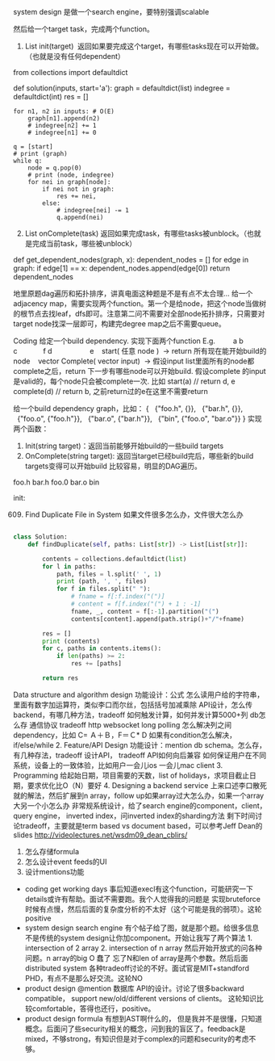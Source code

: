 system design
是做一个search engine，要特别强调scalable


然后给一个target task，完成两个function。
1. List<String> init(target)  返回如果要完成这个target，有哪些tasks现在可以开始做。（也就是没有任何dependent）


from collections import defaultdict

def solution(inputs, start='a'):
    graph = defaultdict(list)
    indegree = defaultdict(int)
    res = []

    for n1, n2 in inputs: # O(E)
        graph[n1].append(n2)
        # indegree[n2] += 1
        # indegree[n1] += 0

    q = [start]
    # print (graph)
    while q:
        node = q.pop(0)
        # print (node, indegree)
        for nei in graph[node]:
            if nei not in graph:
                res += nei,
            else:
                # indegree[nei] -= 1
                q.append(nei)

2. List<String> onComplete(task) 返回如果完成task，有哪些tasks被unblock。（也就是完成当前task，哪些被u‍‍‌‌‌‍‌‍‍‍‍‌‌‍‍‍‌nblock）

def get_dependent_nodes(graph, x):
    dependent_nodes = []
    for edge in graph:
        if edge[1] == x:
            dependent_nodes.append(edge[0])
    return dependent_nodes



地里原题dag遍历和拓扑排序，讲真电面这种题是不是有点不太合理… 给一个adjacency map，需要实现两个function。第一个是给node，把这个node当做树的根节点去找leaf，dfs即可。注意第二问不需要对全部node拓扑排序，只需要对target node找深一层即可，构建完d‍‍‌‌‌‍‌‍‍‍‍‌‌‍‍‍‌egree map之后不需要queue。


Coding
给定一个build dependency. 实现下面两个function E.g.
        a
b          c             f
d                   e
   start( 任意 node )  -> return 所有现在能开始build的node
   vector<Node> Complete( vector<Node> input)  -> 假设input list里面所有的node都complete之后，return 下一步有哪些node可以开始build. 假‍‍‌‌‌‍‌‍‍‍‍‌‌‍‍‍‌设complete 的input是valid的，每个node只会被complete一次.
比如
start(a) // return d, e
complete(d) // return b, 之前return过的e在这里不需要return


给一个build dependency graph，比如：
{
  {"foo.h", {}},
  {"bar.h", {}},
  {"foo.o", {"foo.h"}},
  {"bar.o", {"bar.h"}},
  {"bin", {"foo.o", "bar.o"}}
}
实现两个函数：
1) Init(string target)：返回当前能够开始build的一些build targets
2) OnComplete(string target): 返回当target已经build完后，哪些新的build targets变得可以开始build
比较容易，明显的DAG遍历。


foo.h           bar.h
foo.0           bar.o
        bin

init:



609. Find Duplicate File in System
如果文件很多怎么办，文件很大怎么办
```py

class Solution:
    def findDuplicate(self, paths: List[str]) -> List[List[str]]:

        contents = collections.defaultdict(list)
        for l in paths:
            path, files = l.split(' ', 1)
            print (path, ', ', files)
            for f in files.split(" "):
                # fname = f[:f.index("(")]
                # content = f[f.index("(") + 1 : -1]
                fname, _, content = f[:-1].partition("(")
                contents[content].append(path.strip()+"/"+fname)

        res = []
        print (contents)
        for c, paths in contents.items():
            if len(paths) >= 2:
                res += [paths]

        return res

```







Data structure and algorithm design
功能设计：公式
怎么读用户给的字符串，里面有数字加运算符，类似李口而尔丝，包括括号加减乘除
API设计，怎么传backend，有哪几种方法，tradeoff
如何触发计算，如何并发计算5000+列
db怎么存
通信协议 tradeoff http websocket long polling
怎么解决列之间dependency，比如 C= Ａ＋Ｂ，F＝Ｃ* D
如果有condition怎么解决，if/else/while
2. Feature/API Design
功能设计：mention
db schema。怎么存，有几种存法，tradeoff
设计API， tradeoff
API如何向后兼容
如何保证用户在不同系统，设备上的一致体验，比如用户一会儿ios 一会儿mac client
3. Programming
给起始日期，项目需要的天数，list of holidays，求项目截止日期，要求优化比O（N）要好
4. Designing a backend service
上来口述李口散死就的解法，然后扩展到n array，follow up如果array过大怎么办，如果一个array大另一个小怎么办
非常规系统设计，给了search engine的component，client， query engine， inverted index，问inverted index的sharding方法
剩下时间讨论tradeoff，主要就是term based vs document based，可以参考Jeff Dean的slides http://videolectures.net/wsdm09_dean_cblirs/



1. 怎么存储formula
2. 怎么设计event feeds的UI
3. 设计mentions功能



- coding get working days
事后知道execl有这个function，可能研究一下details或许有帮助。面试不需要跑。我个人觉得我的问题是 实现bruteforce时候有点慢，然后后面的复杂度分析的不太好（这个可能是我的弱项）。这轮positive
- system design search engine
有个帖子给了图，就是那个题。给很多信息 不是传统的system design让你加component。开始让我写了两个算法 1. intersection of 2 array 2. intersection of n array
然后开始开放式的问各种问题。n array的big O 蠢了 忘了N和len of array是两个参数。然后后面distributed system 各种tradeoff讨论的不好。面试官是MIT+standford PHD，有点不是那么好交流。这轮NO
- product design @mention
数据库 API的设计。讨论了很多backward compatible， support new/old/different versions of clients。 这轮知识比较comfortable，答得也还行，positive。
- product design formula
有想到AST啊什么的， 但是我并不是很懂，只知道概念。后面问了些security相关的概念，问到我的盲区了。feedback是mixed，不够strong，有知识但是对于com‍‍‌‌‌‍‌‍‍‍‍‌‌‍‍‍‌plex的问题和security的考虑不够。
